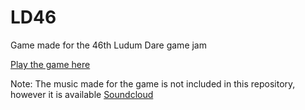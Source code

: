 # LD46
 Game made for the 46th Ludum Dare game jam

[Play the game here](https://sciman101.itch.io/wave-machine)

Note: The music made for the game is not included in this repository, however it is available [Soundcloud](https://soundcloud.com/lordcakespy/baseball-heaven-fever)
